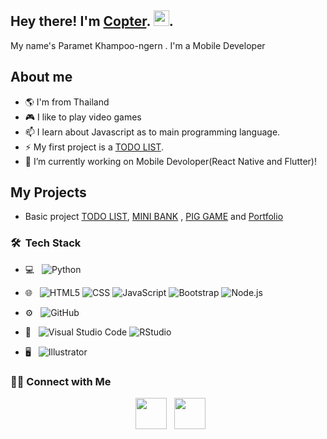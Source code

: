 
## <h2> Hey there! I'm [Copter](https://www.linkedin.com/in/paramet-khampoo-ngern-64a890205/). <img src="https://github.com/souvikguria98/souvikguria98/blob/master/Hi.gif" width="25">.</h2>
My name's Paramet Khampoo-ngern . I'm a Mobile Developer

## About me 
- :earth_americas: I'm from Thailand
- :video_game: I like to play video games
- 📫 I learn about Javascript as to main programming language. 
- ⚡ My first project is a [TODO LIST](https://github.com/CopKH/LoginSystem).
- 🔭 I’m currently working on Mobile Devoloper(React Native and Flutter)!

## My Projects
- Basic project [ TODO LIST](https://github.com/CopKH/LoginSystem),  [MINI BANK](https://github.com/CopKH/MINI_BANK) , [PIG GAME](https://github.com/CopKH/PIG_GAME) and [Portfolio](https://github.com/CopKH/instance_portfolio)
  
  
  
<h3> 🛠 &nbsp;Tech Stack</h3>

- 💻 &nbsp;
  ![Python](https://img.shields.io/badge/-Python-333333?style=flat&logo=python)

- 🌐 &nbsp;
  ![HTML5](https://img.shields.io/badge/-HTML5-333333?style=flat&logo=HTML5)
  ![CSS](https://img.shields.io/badge/-CSS-333333?style=flat&logo=CSS3&logoColor=1572B6)
  ![JavaScript](https://img.shields.io/badge/-JavaScript-333333?style=flat&logo=javascript)
  ![Bootstrap](https://img.shields.io/badge/-Bootstrap-333333?style=flat&logo=bootstrap&logoColor=563D7C)
  ![Node.js](https://img.shields.io/badge/-Node.js-333333?style=flat&logo=node.js)
- ⚙️ &nbsp;
  ![GitHub](https://img.shields.io/badge/-GitHub-333333?style=flat&logo=github)
  
- 🔧 &nbsp;
  ![Visual Studio Code](https://img.shields.io/badge/-Visual%20Studio%20Code-333333?style=flat&logo=visual-studio-code&logoColor=007ACC)
  ![RStudio](https://img.shields.io/badge/-Pycharm-333333?style=flat&logo=pycharm)
- 🖥 &nbsp;
  ![Illustrator](https://img.shields.io/badge/-Illustrator-333333?style=flat&logo=adobe-illustrator)






<h3> 🤝🏻 Connect with Me </h3>

<p align="center">
&nbsp; <a href="https://www.linkedin.com/in/paramet-khampoo-ngern-64a890205/" target="_blank" rel="noopener noreferrer"><img src="https://img.icons8.com/plasticine/100/000000/linkedin.png" width="50" /></a>
&nbsp; <a href="mailto:paramet@kkumail.com" target="_blank" rel="noopener noreferrer"><img src="https://img.icons8.com/plasticine/100/000000/gmail.png"  width="50" /></a>
</p>



